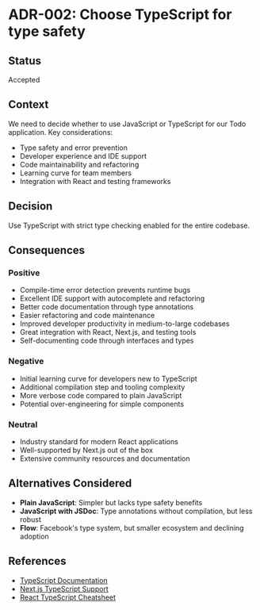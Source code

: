 # ADR-002: Choose TypeScript for type safety

## Status

Accepted

## Context

We need to decide whether to use JavaScript or TypeScript for our Todo application. Key considerations:

- Type safety and error prevention
- Developer experience and IDE support
- Code maintainability and refactoring
- Learning curve for team members
- Integration with React and testing frameworks

## Decision

Use TypeScript with strict type checking enabled for the entire codebase.

## Consequences

### Positive

- Compile-time error detection prevents runtime bugs
- Excellent IDE support with autocomplete and refactoring
- Better code documentation through type annotations
- Easier refactoring and code maintenance
- Improved developer productivity in medium-to-large codebases
- Great integration with React, Next.js, and testing tools
- Self-documenting code through interfaces and types

### Negative

- Initial learning curve for developers new to TypeScript
- Additional compilation step and tooling complexity
- More verbose code compared to plain JavaScript
- Potential over-engineering for simple components

### Neutral

- Industry standard for modern React applications
- Well-supported by Next.js out of the box
- Extensive community resources and documentation

## Alternatives Considered

- **Plain JavaScript**: Simpler but lacks type safety benefits
- **JavaScript with JSDoc**: Type annotations without compilation, but less robust
- **Flow**: Facebook's type system, but smaller ecosystem and declining adoption

## References

- [TypeScript Documentation](https://www.typescriptlang.org/docs/)
- [Next.js TypeScript Support](https://nextjs.org/docs/app/building-your-application/configuring/typescript)
- [React TypeScript Cheatsheet](https://react-typescript-cheatsheet.netlify.app/)
